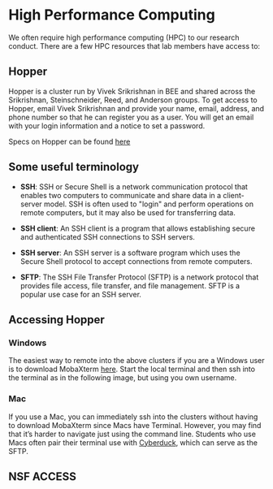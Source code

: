 # High Performance Computing

We often require high performance computing (HPC) to our research conduct. There are a few HPC resources that lab members have access to: 

## Hopper
Hopper is a cluster run by Vivek Srikrishnan in BEE and shared across the Srikrishnan, Steinschneider, Reed, and Anderson groups. To get access to Hopper, email Vivek Srikrishnan and provide your name, email, address, and phone number so that he can register you as a user. You will get an email with your login information and a notice to set a password.

Specs on Hopper can be found [here](https://www.cac.cornell.edu/wiki/index.php?title=Hopper_Cluster)

## Some useful terminology
* **SSH**: SSH or Secure Shell is a network communication protocol that enables two computers to communicate and share data in a client-server model. SSH is often used to "login" and perform operations on remote computers, but it may also be used for transferring data.

* **SSH client**: An SSH client is a program that allows establishing secure and authenticated SSH connections to SSH servers.

* **SSH server**: An SSH server is a software program which uses the Secure Shell protocol to accept connections from remote computers. 

* **SFTP**:  The SSH File Transfer Protocol (SFTP) is a network protocol that provides file access, file transfer, and file management. SFTP is a popular use case for an SSH server.

## Accessing Hopper

### Windows 
The easiest way to remote into the above clusters if you are a Windows user is to download MobaXterm [here](https://mobaxterm.mobatek.net/). Start the local terminal and then ssh into the terminal as in the following image, but using you own username.

### Mac
If you use a Mac, you can immediately ssh into the clusters without having to download MobaXterm since Macs have Terminal. However, you may find that it’s harder to navigate just using the command line. Students who use Macs often pair their terminal use with [Cyberduck](https://cyberduck.io/), which can serve as the SFTP.

## NSF ACCESS
